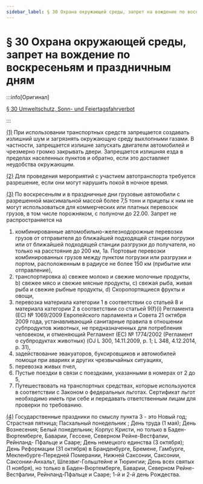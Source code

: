 ```yaml
---
sidebar_label: § 30 Охрана окружающей среды, запрет на вождение по воскресеньям и праздничным дням
---
```


# § 30 Охрана окружающей среды, запрет на вождение по воскресеньям и праздничным дням

:::info[Оригинал]

[§ 30 Umweltschutz, Sonn- und Feiertagsfahrverbot](https://www.gesetze-im-internet.de/stvo_2013/__30.html)

:::


<span id="1">[(1)](#1)</span> При использовании транспортных средств запрещается создавать излишний шум и загрязнять
окружающую среду выхлопными газами. В частности, запрещается излишне запускать двигатели
автомобилей и чрезмерно громко закрывать двери. Запрещается излишняя езда в пределах населенных
пунктов и обратно, если это доставляет неудобства окружающим.


<span id="2">[(2)](#2)</span> Для проведения мероприятий с участием автотранспорта требуется разрешение, если они могут
нарушить покой в ночное время.


<span id="3">[(3)](#3)</span> По воскресеньям и в праздничные дни грузовые автомобили с разрешенной максимальной массой
более 7,5 тонн и прицепы к ним не могут использоваться для коммерческих или платных перевозок
грузов, в том числе порожняком, с полуночи до 22.00. Запрет не распространяется на
1. комбинированные автомобильно-железнодорожные перевозки грузов от отправителя до
ближайшей подходящей станции погрузки или от ближайшей подходящей станции разгрузки до
получателя, но только на расстояние до 200 км,
1a. Портовые перевозки комбинированных грузов между пунктом погрузки или разгрузки и портом,
расположенным в радиусе не более 150 км (прибытие или отправление),
2. транспортировка
a) свежее молоко и свежие молочные продукты,
b) свежее мясо и свежие мясные продукты,
c) свежая рыба, живая рыба и свежие рыбные продукты,
d) Скоропортящиеся фрукты и овощи,
3. перевозка материала категории 1 в соответствии со статьей 8 и материала категории 2 в
соответствии со статьей 9(f)(i) Регламента (ЕС) № 1069/2009 Европейского парламента и Совета
21 октября 2009 года, устанавливающий санитарные правила в отношении субпродуктов животных,
не предназначенных для потребления человеком, и отменяющий Регламент (ЕС) № 1774/2002
(Регламент о субпродуктах животных) (OJ L 300, 14.11.2009, p. 1; L 348, 4.12.2014, p. 31),
4. задействование эвакуаторов, буксировщиков и автомобилей помощи при авариях и других
чрезвычайных ситуациях,
5. перевозка живых пчел,
6. Пустые поездки в связи с поездками, указанными в номерах от 2 до 5,
7. Путешествовать на транспортных средствах, которые используются в соответствии с Законом
о федеральных льготах. Сертификат льгот необходимо иметь при себе и передавать
ответственным лицам для проверки по требованию.


<span id="4">[(4)](#4)</span> Государственные праздники по
смыслу пункта 3 - это Новый год;
Страстная
пятница;
Пасхальный
понедельник
;
День труда (1 мая);
День Вознесения;
Белый
понедельник;
Корпус Кристи, но только в Баден-Вюртемберге, Баварии, Гессене, Северном Рейне-Вестфалии, Рейнланд-
Пфальце и Сааре;
День немецкого единства (3 октября);
День Реформации (31 октября) в Бранденбурге, Бремене, Гамбурге, Мекленбурге-Передней Померании,
Нижней Саксонии, Саксонии, Саксонии-Анхальт, Шлезвиг-Гольштейне и Тюрингии;
День всех святых (1 ноября), но только в Баден-Вюртемберге, Баварии, Северном Рейне-Вестфалии,
Рейнланд-Пфальце и Сааре;
1-й и 2-й день Рождества.

